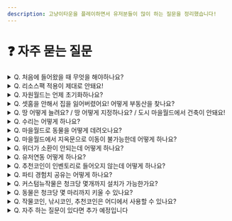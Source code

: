 ```yaml
---
description: 고냥이타운을 플레이하면서 유저분들이 많이 하는 질문을 정리했습니다!
---
```


# ❓ 자주 묻는 질문

<details>

<summary>Q.  처음에 들어왔을 때 무엇을 해야하나요?</summary>

1. **우선 **<mark style="color:orange;">**야생월드로 이동하여 자원을 채집하고, 마을월드 혹은 도시월드에 부동산을 지정하여 거주하거나, 농사 및 낚시를 즐겨보세요.**</mark>\
   **또한, 자유롭게 디스코드 내 마을 게시판을 이용하셔서 마을을 찾거나, 직접 마을을 만드셔도 됩니다.**
2. <mark style="color:orange;">**서버 내 다양한 컨텐츠**</mark>**를 즐겨보세요.**\
   <mark style="color:orange;">**MCMMO**</mark>** 스텟을 올려 다양한 스킬을 해금하고, **<mark style="color:green;">**추천코인**</mark>**과 **<mark style="color:yellow;">**작물코인**</mark>**을 이용하여 그림 및 악기 시스템을 즐기셔도 됩니다.**\
   **수집을 좋아하신다면 몹머리 수집도 권해드리며, 고냥이 타운만의 반야생 컨텐츠를 재미있게 즐겨주시면 감사하겠습니다 !**

</details>

<details>

<summary>Q.  리소스팩 적용이 제대로 안돼요!</summary>

* 서버에 처음 들어오실 때에는 리소스팩을 물어보기 또는 허용으로 설정한 후 입장해주세요. 잘 모르실 경우, 튜토리얼을 참고하여 멀티플레이 메인 화면에서 수정 단추를 누르고 <mark style="color:orange;">**서버 리소스팩 사용을 허용**</mark>으로 변경해주세요. 대부분의 경우에는 재 접속 시 리소스팩이 적용됩니다.
* 이모티콘 및 칭호 설정, 오른쪽 스코어보드가 깨져 보일 경우, 설정-언어에서 <mark style="color:orange;">**유니코드 글꼴 강제 사용을 꺼짐**</mark>으로 변경해주세요. 켜짐으로 설정하시면 정상적으로 보이지 않습니다.

</details>

<details>

<summary>Q.  자원월드는 언제 초기화하나요?</summary>

* <mark style="color:orange;">**매달 1일 오전 7시에 초기화**</mark>**되며, 초기화하는 일시는 약간씩 변동될 수 있습니다.**

</details>

<details>

<summary>Q. 셋홈을 안해서 집을 잃어버렸어요! 어떻게 부동산을 찾나요?</summary>

* **직전 위치가 부동산과 연결되어 있을 경우, **<mark style="color:orange;">**/back**</mark>** 또는 **<mark style="color:orange;">**/dback**</mark>** 명령어를 이용해 주세요.** \
  **침대로 셋홈을 한 경우 **<mark style="color:orange;">**/home**</mark>** 명령어로 이동할 수 있습니다. 해당 불상사를 막기 위해 꼭 셋홈을 사용해주세요!**
* <mark style="color:orange;">**/res list**</mark>** 명령어를 사용하여 땅을 찾은 후 해당 좌표까지 걸어갈 수 있습니다.**

</details>

<details>

<summary>Q.  땅 어떻게 늘려요? / 땅 어떻게 지정하나요? / 도시 마을월드에서 건축이 안돼요!</summary>

* **부동산을 지정하는 방법은** [undefined-1](../server/undefined-1/ "mention") **을 참고해주세요.**
* **땅을 늘리려면, 부동산 내부에서 **<mark style="color:orange;">**/res expand (숫자)**</mark>**를 입력하면 바라보는 방향으로 숫자만큼 땅이 확장됩니다**
* <mark style="color:orange;">**영역보호 금삽을 잃어버리더라도, 일반 금삽으로 영역보호를 할 수 있습니다.**</mark>

</details>

<details>

<summary>Q.  수리는 어떻게 하나요?</summary>

* 수리하기는 <mark style="color:orange;">**3가지의 방법**</mark>으로 수리가 가능합니다!

1. <mark style="color:orange;">**모루로 수리하기**</mark>\
   모루 수리는 말 그대로 마인크래프트 바닐라 수리 시스템을 사용하는 것입니다.\
   수리 할 때에 바닐라 레벨이 소모되며, 해당 도구에 대한 재료도 필요합니다.
2. <mark style="color:orange;">**철블럭으로 수리하기**</mark>\
   모루로 수리하기에는 제약이 많이 때문에 MCMMO에 내장된 기능으로, 손에 들고있는\
   재료를 인벤토리에 넣은 상태로 철 블럭을 우클릭하면 수리가 가능합니다.
3. <mark style="color:orange;">**/수리하기 명령어로 수리하기**</mark>\
   수리하고 싶은 아이템을 손에 들고 /수리하기 명령어를 입력하면 서버 돈을 소비하면서 도구를 수리할 수 있습니다.

</details>

<details>

<summary>Q.  마을월드로 동물을 어떻게 데려오나요?</summary>

* 야생월드와 마을월드는 <mark style="color:orange;">**월드가 분리**</mark>되어 있으며, 야생월드에서 마을월드로 <mark style="color:orange;">**동물을 데려올 수 없습니다.**</mark>
* 해당 땅 <mark style="color:orange;">**주변에 있는 동물을 직접 데리고**</mark> 오거나, 가까운 유저분들에게 <mark style="color:orange;">**거래로 구매하시고 데려오실 수 있습니다.**</mark>

</details>

<details>

<summary>Q.  마을월드에서 지옥문으로 이동이 불가능한데 어떻게 하나요?</summary>

* 위의 설명과 같이 <mark style="color:orange;">**마을월드와 야생월드는 연동이 되어있지 않습니다.**</mark>
* <mark style="color:orange;">**지옥으로 이동**</mark>하시려면 <mark style="color:orange;">**야생월드로 이동 후 지옥문을 만드시고 이동**</mark>하셔야 합니다.

</details>

<details>

<summary>Q.  위더가 소환이 안되는데 어떻게 하나요?</summary>

* 위더는 <mark style="color:orange;">**지옥월드에서만 소환 가능**</mark>합니다.

</details>

<details>

<summary>Q.  유저연동 어떻게 하나요?</summary>

* 유저연동은 <mark style="color:orange;">**디스코드에 들어온 상태**</mark>로 서버 채팅으로 <mark style="color:orange;">**/유저연동 입력**</mark> 후 고냥이타운 봇에게 인증 명령어와 함께 해당 코드를 전송하면 됩니다.
* 서버 오너인 고냥님에게 보내는 것이 아닌 <mark style="color:orange;">**고냥이타운 봇에게**</mark> 보내주세요

</details>

<details>

<summary>Q.  추천코인이 인벤토리로 들어오지 않는데 어떻게 하나요?</summary>

1. 인벤토리가 <mark style="color:orange;">**가득 차 있는지**</mark> 확인해주세요!
2. 인벤토리가 가득 차 있다면 <mark style="color:orange;">추천한 장소에 떨어져있는지</mark> 확인해주세요!
3. 마인리스트는 <mark style="color:orange;">**최대 30분까지 기다려**</mark>보시고 지급이 안된다면 <mark style="color:orange;">**디스코드 #추천누락**</mark> 에다가 글을 작성해주세요!

</details>

<details>

<summary>Q.  파티 경험치 공유는 어떻게 하나요?</summary>

* <mark style="color:orange;">**파티 10레벨 달성 시**</mark> 경험치를 파티원들끼리 서로 공유를 할 수 있으며, <mark style="color:orange;">**/party help**</mark> 명령어로 파티에 대한 명령어를 쉽게 확인 할 수 있습니다
* 파티 경험치 공유 범위는 <mark style="color:orange;">**최대 75칸**</mark>이며, <mark style="color:orange;">**서버 설정에 따라 다를 수 있습니다**</mark>

</details>

<details>

<summary>Q.  커스텀뉴작물은 청크당 몇개까지 설치가 가능한가요?</summary>

* 커스텀 뉴작물은 <mark style="color:orange;">**한 청크에 최대 32개까지 설치**</mark> 할 수 있습니다.
* 주변에 <mark style="color:orange;">**가구, 스프링쿨러가 설치가 되어있다면**</mark> 설치가 안 될 수 있습니다

</details>

<details>

<summary>Q.  동물은 청크당 몇 마리까지 키울 수 있나요?</summary>

* 서버 내 모든 엔티티는 청크당 <mark style="color:orange;">**최대 5마리까지**</mark> 키울 수 있습니다.
* 주민에 대한 청크는 <mark style="color:orange;">**규칙 『6. 엔티티 수』 참고**</mark>해주세요.

</details>

<details>

<summary>Q.  작물코인, 낚시코인, 추천코인은 어디에서 사용할 수 있나요?</summary>

스폰 뒷쪽에 있는 각 코인 교환소에서 교환 할 수 있습니다

* <mark style="color:orange;">**추천코인 교환소**</mark>\
  각종 교환권과 악기, 서버 아이템을 교환 할 수 있습니다.
* <mark style="color:orange;">**작물코인 교환소**</mark>\
  각종 커스텀 나무와 그림도구, 빛블럭과 투명액자를 교환 할 수 있습니다
* <mark style="color:orange;">**낚시코인 교환소 (낚시상점)**</mark>\
  각종 낚시와 관련된 가구, 커스텀 낚싯대, 치장템을 교환 할 수 있습니다

</details>

<details>

<summary>Q.  자주 하는 질문이 있다면 추가 예정입니다</summary>



</details>
